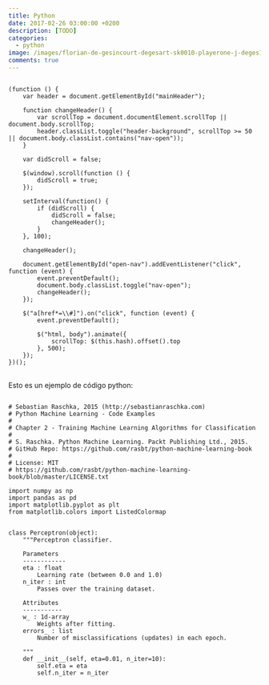 ```yaml
---
title: Python
date: 2017-02-26 03:00:00 +0200
description: [TODO]
categories:
  - python
image: /images/florian-de-gesincourt-degesart-sk0010-playerone-j-deges1500.jpg
comments: true
---
```


<pre class="line-numbers">
<code class="language-javascript">
(function () {
    var header = document.getElementById("mainHeader");

    function changeHeader() {
        var scrollTop = document.documentElement.scrollTop || document.body.scrollTop;
        header.classList.toggle("header-background", scrollTop >= 50 || document.body.classList.contains("nav-open"));
    }

    var didScroll = false;

    $(window).scroll(function () {
        didScroll = true;
    });

    setInterval(function() {
        if (didScroll) {
            didScroll = false;
            changeHeader();
        }
    }, 100);

    changeHeader();

    document.getElementById("open-nav").addEventListener("click", function (event) {
        event.preventDefault();
        document.body.classList.toggle("nav-open");
        changeHeader();
    });

    $("a[href*=\\#]").on("click", function (event) {
        event.preventDefault();

        $("html, body").animate({
            scrollTop: $(this.hash).offset().top
        }, 500);
    });
})();
</code>
</pre>

Esto es un ejemplo de código python:

<pre class="line-numbers">
<code class="language-python">
# Sebastian Raschka, 2015 (http://sebastianraschka.com)
# Python Machine Learning - Code Examples
#
# Chapter 2 - Training Machine Learning Algorithms for Classification
#
# S. Raschka. Python Machine Learning. Packt Publishing Ltd., 2015.
# GitHub Repo: https://github.com/rasbt/python-machine-learning-book
#
# License: MIT
# https://github.com/rasbt/python-machine-learning-book/blob/master/LICENSE.txt

import numpy as np
import pandas as pd
import matplotlib.pyplot as plt
from matplotlib.colors import ListedColormap


class Perceptron(object):
    """Perceptron classifier.

    Parameters
    ------------
    eta : float
        Learning rate (between 0.0 and 1.0)
    n_iter : int
        Passes over the training dataset.

    Attributes
    -----------
    w_ : 1d-array
        Weights after fitting.
    errors_ : list
        Number of misclassifications (updates) in each epoch.

    """
    def __init__(self, eta=0.01, n_iter=10):
        self.eta = eta
        self.n_iter = n_iter
</code>
</pre>
